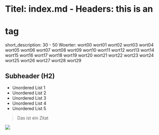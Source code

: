 # Titel: index.md - Headers: this is an <h1> tag

short_description:
30 - 50 Woerter:
wort00 wort01 wort02 wort03 wort04 wort05 wort06 wort07 wort08 wort09
wort10 wort11 wort12 wort13 wort14 wort15 wort16 wort17 wort18 wort19
wort20 wort21 wort22 wort23 wort24 wort25 wort26 wort27 wort28 wort29

## Subheader (H2)

* Unordered List 1
* Unordered List 2
* Unordered List 3
* Unordered List 4
* Unordered List 5

> Das ist ein Zitat

<img src="https://openhpi.azureedge.net/assets/logo_openhpi-155a11eefd46841c38fb009a2d9b84d28550a0c920fbf50b591b3aa1f7c0190c.png"/>
